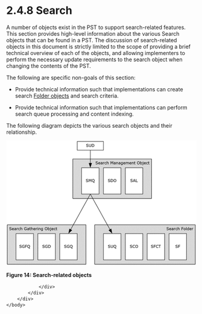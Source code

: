 <html dir="LTR" xmlns:mshelp="http://msdn.microsoft.com/mshelp" xmlns:ddue="http://ddue.schemas.microsoft.com/authoring/2003/5" xmlns:xlink="http://www.w3.org/1999/xlink" xmlns:tool="http://www.microsoft.com/tooltip">
    <head>
        <meta http-equiv="Content-Type" content="text/html; CHARSET=utf-8"></meta>
        <meta name="save" content="history"></meta>
        <title>2.4.8 Search</title>
        <xml>
            <mshelp:toctitle title="2.4.8 Search"></mshelp:toctitle>
            <mshelp:rltitle title="[MS-PST]: Search"></mshelp:rltitle>
            <mshelp:keyword index="A" term="3991391e-6cf6-4c97-8b9e-fc25bee7391b"></mshelp:keyword>
            <mshelp:attr name="DCSext.ContentType" value="open specification"></mshelp:attr>
            <mshelp:attr name="AssetID" value="3991391e-6cf6-4c97-8b9e-fc25bee7391b"></mshelp:attr>
            <mshelp:attr name="TopicType" value="kbRef"></mshelp:attr>
            <mshelp:attr name="DCSext.Title" value="[MS-PST]: Search" />
        </xml>
    </head>
    <body>
        <div id="header">
            <h1 class="heading">2.4.8 Search</h1>
        </div>
        <div id="mainSection">
            <div id="mainBody">
                <div id="allHistory" class="saveHistory"></div>
                <div id="sectionSection0" class="section" name="collapseableSection">
                    

<p>A number of objects exist in the PST to support
search-related features. This section provides high-level information about the
various Search objects that can be found in a PST. The discussion of
search-related objects in this document is strictly limited to the scope of
providing a brief technical overview of each of the objects, and allowing
implementers to perform the necessary update requirements to the search object
when changing the contents of the PST. </p>

<p>The following are specific non-goals of this section:</p>

<ul><li><p><span><span> 
</span></span>Provide technical information such that implementations can
create search <a href="08220cc9-69b1-4072-a2e7-2a0ff201d505.htm#gt_0682daa7-c1b8-419b-8a32-6048833d0b72">Folder objects</a>
and search criteria.</p>

</li><li><p><span><span> 
</span></span>Provide technical information such that implementations can
perform search queue processing and content indexing.</p>

</li></ul><p>The following diagram depicts the various search objects and
their relationship.</p>

<p><img id="MS-PST_pictc8971ad6-af6d-48d4-9ea3-fd4a598320b5.png" src="MS-PST_files/image014.png" alt="Search-related objects" title="Search-related objects"></p>

<p><b>Figure 14: Search-related objects</b></p>


                </div>
            </div>
        </div>
    </body>
</html>